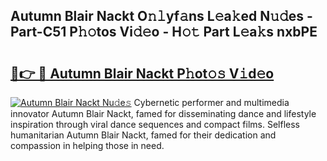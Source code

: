 ## Autumn Blair Nackt O𝚗𝚕yf𝚊ns L𝚎a𝚔ed N𝚞𝚍es - Part-C51 P𝚑𝚘tos Vi𝚍𝚎o - H𝚘𝚝 Part L𝚎a𝚔s nxbPE

# <h2><a href="http://kf54le.oniu.top/?m=Autumn+Blair+Nackt">🔗👉 🔴 Autumn Blair Nackt P𝚑ot𝚘𝚜 V𝚒d𝚎o</a></h2>

[![Autumn Blair Nackt Nu𝚍e𝚜](https://i.imgur.com/0qMVB7G.gif)](http://kf54le.oniu.top/?m=Autumn+Blair+Nackt)
Cybernetic performer and multimedia innovator Autumn Blair Nackt, famed for disseminating dance and lifestyle inspiration through viral dance sequences and compact films. Selfless humanitarian Autumn Blair Nackt, famed for their dedication and compassion in helping those in need.  
